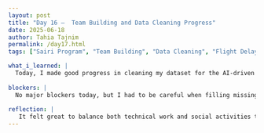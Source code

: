 ```yaml
---
layout: post
title: "Day 16 –  Team Building and Data Cleaning Progress"
date: 2025-06-18
author: Tahia Tajnim
permalink: /day17.html
tags: ["Sairi Program", "Team Building", "Data Cleaning", "Flight Delay", "AI Project"]   

what_i_learned: |
  Today, I made good progress in cleaning my dataset for the AI-driven flight delay prediction project. I learned how to select only the important columns, handle missing values, extract useful features like Year, Month, and Day from the flight date, and rename columns for clarity. I also created new columns like Weather_Delay and NAS_Delay, which will help train the model to recognize climate-related delay patterns. Outside of technical work, we went to the business building for the Sairi Cohort program. We played a fun listing game and participated in icebreakers that helped everyone feel more connected. I also met a high school teacher who joined us, which made the day even more interesting. 
  
blockers: |  
  No major blockers today, but I had to be careful when filling missing values so I didn’t accidentally remove useful rows. Understanding which columns to keep for my model took some thinking.
  
reflection: |
   It felt great to balance both technical work and social activities today. Cleaning the dataset gave me a clearer idea of how important it is to prepare the data properly before training a model. The Sairi Cohort activities were also fun — especially the listing game, which helped us get to know each other better. Meeting the high school teacher reminded me how diverse backgrounds contribute to our learning environment. Overall, today was productive and enjoyable.
---
```


